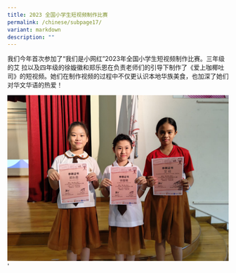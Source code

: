 ```yaml
---
title: 2023 全国小学生短视频制作比赛
permalink: /chinese/subpage17/
variant: markdown
description: ""
---
```

我们今年首次参加了“我们是小网红”2023年全国小学生短视频制作比赛。三年级的艾 拉以及四年级的徐嫙徽和郑乐恩在负责老师们的引导下制作了《爱上咖椰吐司》的短视频。她们在制作视频的过程中不仅更认识本地华族美食，也加深了她们对华文华语的热爱！

![](/images/Vlog_Competion.jpeg)'